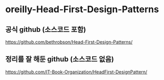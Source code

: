 # oreilly-Head-First-Design-Patterns


## 공식 github (소스코드 포함)
https://github.com/bethrobson/Head-First-Design-Patterns/

## 정리를 잘 해둔 github (소스코드 없음)
https://github.com/IT-Book-Organization/HeadFirst-DesignPattern/